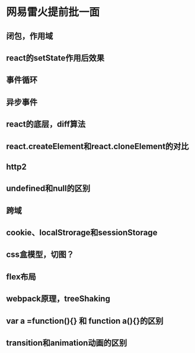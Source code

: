 # 网易雷火提前批一面  
## 闭包，作用域    
## react的setState作用后效果  
## 事件循环  
## 异步事件   
## react的底层，diff算法   
## react.createElement和react.cloneElement的对比   
## http2   
## undefined和null的区别   
## 跨域  
## cookie、localStrorage和sessionStorage  
## css盒模型，切图？  
## flex布局   
## webpack原理，treeShaking
## var a =function(){} 和 function a(){}的区别   
## transition和animation动画的区别
